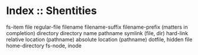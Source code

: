 # Index :: Shentities

fs-item
file
regular-file
filename
filename-suffix
filename-prefix (matters in completion)
directory
directory name
pathname
symlink (file, dir)
hard-link
relative location (pathname)
absolute location (pathname)
dotfile, hidden file
home-directory
fs-node, inode
